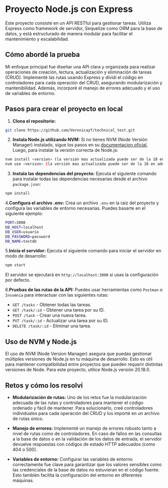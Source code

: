 # Proyecto Node.js con Express
Este proyecto consiste en un API RESTful para gestionar tareas. Utiliza Express como framework de servidor, Sequelize como ORM para la base de datos, y está estructurado de manera modular para facilitar el mantenimiento y escalabilidad.

## Cómo abordé la prueba
Mi enfoque principal fue diseñar una API clara y organizada para realizar operaciones de creación, lectura, actualización y eliminación de tareas (CRUD). Implementé las rutas usando Express y dividí el código en controladores para cada operación del CRUD, asegurando modularización y mantenibilidad. Además, incorporé el manejo de errores adecuado y el uso de variables de entorno.

## Pasos para crear el proyecto en local

1. **Clona el repositorio:**
```bash
git clone https://github.com/Veronicayf/technical_test.git
```

2. **Instala Node.js utilizando NVM:**
Si no tienes NVM (Node Versión Manager) instalado, sigue los pasos en su [documentacion oficial](https://github.com/nvm-sh/nvm#installing-and-updating), Luego, para instalar la versión correcta de Node.js:
```bash
nvm install <version> (la versión mas actualizada puede ser de la 18 en adelante)
nvm use <version> (la versión mas actualizada puede ser de la 18 en adelante)
```

3. **Instala las dependencias del proyecto:**
Ejecuta el siguiente comando para instalar todas las dependencias necesarias desde el archivo ```package.json```:
```bash
npm install
```

4.**Configura el archivo .env:**
Crea un archivo ```.env``` en la raíz del proyecto y configura las variables de entorno necesarias. Puedes basarte en el siguiente ejemplo:
```bash
PORT=3000
DB_HOST=localhost
DB_USER=usuario
DB_PASSWORD=password
DB_NAME=testdb
```

5.**Inicia el servidor:**
Ejecuta el siguiente comando para iniciar el servidor en modo de desarrollo:
```bash
npm start
```
El servidor se ejecutará en ```http://localhost:3000``` si usas la configuración por defecto.

6.**Pruebas de las rutas de la API:**
Puedes usar herramientas como ```Postman``` o ```Insomnia``` para interactuar con las siguientes rutas:

* ```GET /tasks``` - Obtener todas las tareas.
* ```GET /task/:id``` - Obtener una tarea por su ID.
* ```POST /task``` - Crear una nueva tarea.
* ```PUT /task/:id``` - Actualizar una tarea por su ID.
* ```DELETE /task/:id``` - Eliminar una tarea.

## Uso de NVM y Node.js
El uso de NVM (Node Version Manager) asegura que puedas gestionar múltiples versiones de Node.js en tu máquina de desarrollo. Esto es útil para mantener compatibilidad entre proyectos que pueden requerir distintas versiones de Node. Para este proyecto, utilice Node.js versión 20.18.0.

## Retos y cómo los resolví

* **Modularización de rutas:** Uno de los retos fue la modularización adecuada de las rutas y controladores para mantener el código ordenado y fácil de mantener. Para solucionarlo, creé controladores individuales para cada operación del CRUD y los importé en un archivo de rutas único.

* **Manejo de errores:** Implementé un manejo de errores robusto tanto a nivel de rutas como de controladores. En caso de fallos en las consultas a la base de datos o en la validación de los datos de entrada, el servidor devuelve respuestas con códigos de estado HTTP adecuados (como 404 o 500).

* **Variables de entorno:** Configurar las variables de entorno correctamente fue clave para garantizar que los valores sensibles como las credenciales de la base de datos no estuvieran en el código fuente. Esto también facilita la configuración del entorno en diferentes máquinas.
